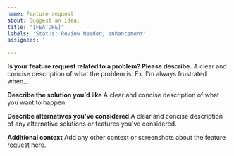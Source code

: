 ```yaml
---
name: Feature request
about: Suggest an idea.
title: "[FEATURE]"
labels: 'Status: Review Needed, enhancement'
assignees: ''

---
```


**Is your feature request related to a problem? Please describe.**
A clear and concise description of what the problem is. Ex. I'm always frustrated when...

**Describe the solution you'd like**
A clear and concise description of what you want to happen.

**Describe alternatives you've considered**
A clear and concise description of any alternative solutions or features you've considered.

**Additional context**
Add any other context or screenshots about the feature request here.
